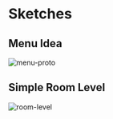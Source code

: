 ﻿# Sketches

## Menu Idea

![menu-proto](./images/menu_proto.jpeg)

## Simple Room Level

![room-level](./images/basic_room.jpeg)
